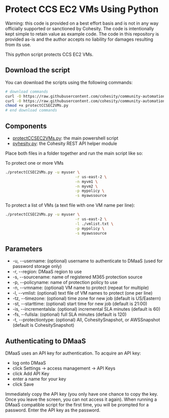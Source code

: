 # Protect CCS EC2 VMs Using Python

Warning: this code is provided on a best effort basis and is not in any way officially supported or sanctioned by Cohesity. The code is intentionally kept simple to retain value as example code. The code in this repository is provided as-is and the author accepts no liability for damages resulting from its use.

This python script protects CCS EC2 VMs.

## Download the script

You can download the scripts using the following commands:

```bash
# download commands
curl -O https://raw.githubusercontent.com/cohesity/community-automation-samples/main/python/protectCCSEC2VMs/protectCCSEC2VMs.py
curl -O https://raw.githubusercontent.com/cohesity/community-automation-samples/main/python/pyhesity.py
chmod +x protectCCSEC2VMs.py
# end download commands
```

## Components

* [protectCCSEC2VMs.py](https://raw.githubusercontent.com/cohesity/community-automation-samples/main/dmaas/python/protectCCSEC2VMs/protectCCSEC2VMs.py): the main powershell script
* [pyhesity.py](https://raw.githubusercontent.com/cohesity/community-automation-samples/main/python/pyhesity/pyhesity.py): the Cohesity REST API helper module

Place both files in a folder together and run the main script like so:

To protect one or more VMs

```bash
./protectCCSEC2VMs.py -u myuser \
                               -r us-east-2 \
                               -n myvm1 \
                               -n myvm2 \
                               -p mypolicy \
                               -s myawssource
```

To protect a list of VMs (a text file with one VM name per line):

```bash
./protectCCSEC2VMs.py -u myuser \
                               -r us-east-2 \
                               -l ./vmlist.txt \
                               -p mypolicy \
                               -s myawssource
```

## Parameters

* -u, --username: (optional) username to authenticate to DMaaS (used for password storage only)
* -r, --region: DMaaS region to use
* -s, --sourcename: name of registered M365 protection source
* -p, --policyname: name of protection policy to use
* -n, --vmname: (optional) VM name to protect (repeat for multiple)
* -l, --vmlist: (optional) text file of VM names to protect (one per line)
* -tz, --timezone: (optional) time zone for new job (default is US/Eastern)
* -st, --starttime: (optional) start time for new job (default is 21:00)
* -is, --incrementalsla: (optional) incremental SLA minutes (default is 60)
* -fs, --fullsla: (optional) full SLA minutes (default is 120)
* -t, --protectiontype: (optional) All, CohesitySnapshot, or AWSSnapshot (default is CohesitySnapshot)

## Authenticating to DMaaS

DMaaS uses an API key for authentication. To acquire an API key:

* log onto DMaaS
* click Settings -> access management -> API Keys
* click Add API Key
* enter a name for your key
* click Save

Immediately copy the API key (you only have one chance to copy the key. Once you leave the screen, you can not access it again). When running a DMaaS compatible script for the first time, you will be prompted for a password. Enter the API key as the password.
